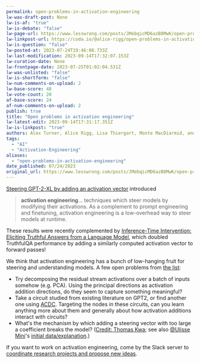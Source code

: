 ```yaml
---
permalink: open-problems-in-activation-engineering
lw-was-draft-post: None
lw-is-af: "true"
lw-is-debate: "false"
lw-page-url: https://www.lesswrong.com/posts/JMebqicMD6azB8MwK/open-problems-in-activation-engineering
lw-linkpost-url: https://coda.io/@alice-rigg/open-problems-in-activation-engineering
lw-is-question: "false"
lw-posted-at: 2023-07-24T19:46:08.733Z
lw-last-modification: 2023-09-14T17:32:07.153Z
lw-curation-date: None
lw-frontpage-date: 2023-07-25T01:02:04.531Z
lw-was-unlisted: "false"
lw-is-shortform: "false"
lw-num-comments-on-upload: 2
lw-base-score: 48
lw-vote-count: 20
af-base-score: 24
af-num-comments-on-upload: 2
publish: true
title: "Open problems in activation engineering"
lw-latest-edit: 2023-09-14T17:31:17.351Z
lw-is-linkpost: "true"
authors: Alex Turner, Alice Rigg, Lisa Thiergart, Monte MacDiarmid, and Ulisse Mini
tags: 
  - "AI"
  - "Activation-Engineering"
aliases: 
  - "open-problems-in-activation-engineering"
date_published: 07/24/2023
original_url: https://www.lesswrong.com/posts/JMebqicMD6azB8MwK/open-problems-in-activation-engineering
---
```

[Steering GPT-2-XL by adding an activation vector](/gpt2-steering-vectors) introduced 

> **activation engineering**... techniques which steer models by modifying their activations. As a complement to prompt engineering and finetuning, activation engineering is a low-overhead way to steer models at runtime.

These results were recently complemented by [Inference-Time Intervention: Eliciting Truthful Answers from a Language Model](https://www.lesswrong.com/posts/kuQfnotjkQA4Kkfou/inference-time-intervention-eliciting-truthful-answers-from), which doubled TruthfulQA performance by adding a similarly computed activation vector to forward passes! 

We think that activation engineering has a bunch of low-hanging fruit for steering and understanding models. A few open problems from [the list](https://coda.io/@alice-rigg/open-problems-in-activation-engineering): 
*   Try decomposing the residual stream activations over a batch of inputs somehow (e.g. PCA). Using the principal directions as activation addition directions, do they seem to capture something meaningful?
*   Take a circuit studied from existing literature on GPT2, or find another one using [ACDC](https://github.com/ArthurConmy/Automatic-Circuit-Discovery/tree/main). Targeting the nodes in these circuits, can you learn anything more about them and generally about how activation additions interact with circuits?
*   What's the mechanism by which adding a steering vector with too large a coefficient breaks the model? ([Credit: Thomas Kwa](https://www.lesswrong.com/posts/5spBue2z2tw4JuDCx/steering-gpt-2-xl-by-adding-an-activation-vector?commentId=sAzDPXoQmAxxoKCi2); see also [@Ulisse Mini](https://www.lesswrong.com/users/ulisse-mini?mention=user)'s [initial data/explanation](https://www.lesswrong.com/posts/5spBue2z2tw4JuDCx/steering-gpt-2-xl-by-adding-an-activation-vector?commentId=FEGguDMzGbKojSQF9).)

If you want to work on activation engineering, come by the Slack server to [coordinate research projects and propose new ideas](https://join.slack.com/t/activationengineering/shared_invite/zt-1z82cqbrp-2YGwmTpYzQz3jTkPUXeNHg).